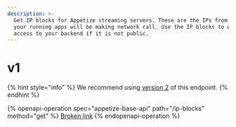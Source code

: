```yaml
---
description: >-
  Get IP blocks for Appetize streaming servers. These are the IPs from which
  your running apps will be making network call. Use the IP blocks to whitelist
  access to your backend if it is not public.
---
```


# v1

{% hint style="info" %}
We recommend using [version 2](./) of this endpoint.
{% endhint %}

{% openapi-operation spec="appetize-base-api" path="/ip-blocks" method="get" %}
[Broken link](broken-reference)
{% endopenapi-operation %}
